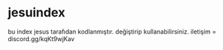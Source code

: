 # jesuindex
bu index jesus tarafıdan kodlanmıştır. değiştirip kullanabilirsiniz.
iletişim = discord.gg/kqKt9wjKav
